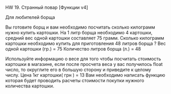 HW 19. Странный повар [Функции v4]

Для любителей борща

Вы готовите борщ и вам необходимо посчитать сколько килограмм нужно купить картошки.
На 1 литр борща необходимо 4 картошки, средний вес одной картошки составляет 75 грамм.
Сколько килограмм картошки необходимо купить для приготовления 48 литров борща ?
Вес одной картошки (гр.) = 75
Количество литров борща (л.) = 48

Используйте информацию о весе для того чтобы посчитать стоимость картошки в магазине, если после просчета веса у вас получилось float число, то округлите его в большую сторону и приведите к целому числу.
Цена 1кг картошки( грн ) = 13
Вам необходимо написать функцию которая будет проводить расчеты стоимости покупки нужного количества картошки.
